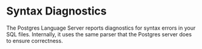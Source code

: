 # Syntax Diagnostics

The Postgres Language Server reports diagnostics for syntax errors in your SQL files. Internally, it uses the same parser that the Postgres server does to ensure correctness.
